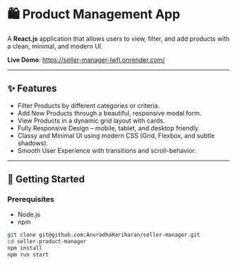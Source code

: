 # 🛍️ Product Management App

A **React.js** application that allows users to view, filter, and add products with a clean, minimal, and modern UI.  

**Live Demo**: https://seller-manager-lwfi.onrender.com/

---

## ✨ Features

-  Filter Products by different categories or criteria.
-  Add New Products through a beautiful, responsive modal form.
-  View Products in a dynamic grid layout with cards.
-  Fully Responsive Design – mobile, tablet, and desktop friendly.
-  Classy and Minimal UI using modern CSS (Grid, Flexbox, and subtle shadows).
-  Smooth User Experience with transitions and scroll-behavior.

---

## 🚀 Getting Started

### Prerequisites

- Node.js
- npm

```bash
git clone git@github.com:AnuradhaHariharan/seller-manager.git
cd seller-product-manager
npm install
npm run start
